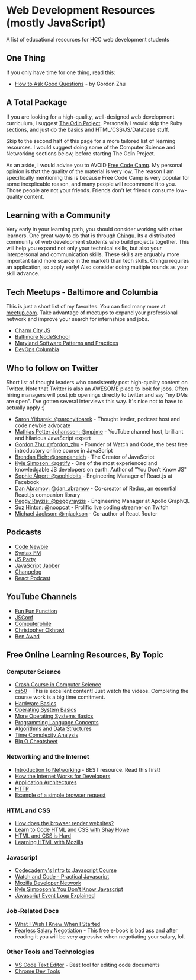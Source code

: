 # Web Development Resources (mostly JavaScript)
A list of educational resources for HCC web development students

## One Thing
If you only have time for one thing, read this:

- [How to Ask Good Questions](https://medium.com/@gordon_zhu/how-to-be-great-at-asking-questions-e37be04d0603) - by Gordon Zhu

## A Total Package
If you are looking for a high-quality, well-designed web development curriculum, I suggest [The Odin Project](https://www.theodinproject.com/courses). Personally I would skip the Ruby sections, and just do the basics and HTML/CSS/JS/Database stuff.

Skip to the second half of this page for a more tailored list of learning resources. I would suggest doing some of the Computer Science and Networking sections below, before starting The Odin Project.

As an aside, I would advise you to AVOID [Free Code Camp](https://www.freecodecamp.org). My personal opinion is that the quality of the material is very low. The reason I am specifically mentioning this is because Free Code Camp is very popular for some inexplicable reason, and many people will recommend it to you. Those people are not your friends. Friends don't let friends consume low-quality content.

## Learning with a Community
Very early in your learning path, you should consider working with other learners. One great way to do that is through [Chingu](https://chingu.io/). Its a distributed community of web development students who build projects together. This will help you expand not only your technical skills, but also your interpersonal and communication skills. These skills are arguably more important (and more scarce in the market) than tech skills. Chingu requires an application, so apply early! Also consider doing multiple rounds as your skill advance.

## Tech Meetups - Baltimore and Columbia
This is just a short list of my favorites. You can find many more at [meetup.com](http://www.meetup.com). Take advantage of meetups to expand your professional network and improve your search for internships and jobs.

- [Charm City JS](http://charmcityjs.com/)
- [Baltimore NodeSchool](https://nodeschool.io/baltimore/)
- [Maryland Software Patterns and Practices](https://www.meetup.com/Maryland-Software-Patterns-Practices/)
- [DevOps Columbia](https://www.meetup.com/devops-columbia/)

## Who to follow on Twitter
Short list of thought leaders who consistently post high-quality content on Twitter. Note that Twitter is also an AWESOME place to look for jobs. Often hiring managers will post job openings directly to twitter and say "my DMs are open". I've gotten several interviews this way. It's nice not to have to actually apply :)

- [Saron Yitbarek: @saronyitbarek](https://twitter.com/saronyitbarek) - Thought leader, podcast host and code newbie advocate
- [Mathias Petter Johanssen: @mpjme](https://twitter.com/mpjme) - YouTube channel host, brilliant and hilarious JavaScript expert
- [Gordon Zhu: @fordon_zhu](https://twitter.com/gordon_zhu) - Founder of Watch and Code, the best free introductory online course in JavaScript
- [Brendan Eich: @brendaneich](https://twitter.com/BrendanEich) - The Creator of JavaScript
- [Kyle Simpson: @getify](https://twitter.com/getify) - One of the most experienced and knowledgable JS developers on earth. Author of "You Don't Know JS"
- [Sophie Alpert: @sophiebits](https://twitter.com/sophiebits) - Engineering Manager of React.js at Facebook
- [Dan Abramov: @dan_abramov](https://twitter.com/dan_abramov) - Co-creator of Redux, an essential React.js companion library
- [Peggy Rayzis: @peggyrayzis](https://twitter.com/peggyrayzis) - Engineering Manager at Apollo GraphQL
- [Suz Hinton: @noopcat](https://twitter.com/noopkat) - Prolific live coding streamer on Twitch
- [Michael Jackson: @mjackson](https://twitter.com/mjackson) - Co-author of React Router

## Podcasts

- [Code Newbie](https://www.codenewbie.org/)
- [Syntax FM](https://syntax.fm/)
- [JS Party](https://changelog.com/jsparty)
- [JavaScript Jabber](https://devchat.tv/js-jabber/)
- [Changelog](https://changelog.com/podcast)
- [React Podcast](https://reactpodcast.simplecast.fm/)

## YouTube Channels

- [Fun Fun Function](https://www.youtube.com/channel/UCO1cgjhGzsSYb1rsB4bFe4Q)
- [JSConf](https://www.youtube.com/user/jsconfeu)
- [Computerphile](https://www.youtube.com/user/Computerphile)
- [Christopher Okhravi](https://www.youtube.com/channel/UCbF-4yQQAWw-UnuCd2Azfzg)
- [Ben Awad](https://www.youtube.com/user/99baddawg)

## Free Online Learning Resources, By Topic

### Computer Science
- [Crash Course in Computer Science](https://www.youtube.com/watch?v=tpIctyqH29Q&list=PL8dPuuaLjXtNlUrzyH5r6jN9ulIgZBpdo)
- [cs50](https://www.edx.org/course/cs50s-introduction-computer-science-harvardx-cs50x) - This is excellent content! Just watch the videos. Completing the course work is a big time comitment.
- [Hardware Basics](https://www.youtube.com/watch?v=9-KUm9YpPm0&list=PLAF8648427BB68706)
- [Operating System Basics](https://www.youtube.com/watch?v=9GDX-IyZ_C8&list=PLIbUZ3URbL0Gqn0q2-MYJd-3nv6zw7GCQ)
- [More Operating Systems Basics](https://www.youtube.com/watch?v=OJy9C5Gn4Sc)
- [Programming Language Concepts](https://www.youtube.com/watch?v=vjtywpx2SDY&list=PL7141DE955793D3F0)
- [Algorithms and Data Structures](https://www.youtube.com/watch?v=bum_19loj9A&list=PLBZBJbE_rGRV8D7XZ08LK6z-4zPoWzu5H)
- [Time Complexity Analysis](https://discrete.gr/complexity/)
- [Big O Cheatsheet](http://bigocheatsheet.com/)

### Networking and the Internet
- [Introduction to Networking](http://do1.dr-chuck.net/net-intro/EN_us/net-intro.pdf) - BEST resource. Read this first!
- [How the Internet Works for Developers](https://www.youtube.com/watch?v=e4S8zfLdLgQ&t=)
- [Application Architectures](https://www.youtube.com/watch?v=iyES7UwJfvw)
- [HTTP](https://developer.mozilla.org/en-US/docs/Web/HTTP/Basics_of_HTTP)
- [Example of a simple browser request](https://www.youtube.com/watch?v=rKpqmXYUWaQ)

### HTML and CSS
- [How does the browser render websites?](https://www.youtube.com/watch?v=SmE4OwHztCc)
- [Learn to Code HTML and CSS with Shay Howe](https://learn.shayhowe.com/)
- [HTML and CSS is Hard](https://internetingishard.com/html-and-css/)
- [Learning HTML with Mozilla](https://developer.mozilla.org/en-US/docs/Learn/HTML)

### Javascript
- [Codecademy's Intro to Javascript Course](https://www.codecademy.com/learn/introduction-to-javascript)
- [Watch and Code - Practical Javascript](https://watchandcode.com/p/practical-javascript)
- [Mozilla Developer Network](https://developer.mozilla.org/en-US/docs/Web/JavaScript)
- [Kyle Simposon's You Don't Know Javascript](https://github.com/getify/You-Dont-Know-JS)
- [Javascript Event Loop Explained](https://www.youtube.com/watch?v=8aGhZQkoFbQ)

### Job-Related Docs
- [What I Wish I Knew When I Started](https://lifehacker.com/what-i-wish-i-knew-when-i-started-my-career-as-a-softwa-1681002791)
- [Fearless Salary Negotiation](https://fearlesssalarynegotiation.com/book/) - This free e-book is bad ass and after reading it you will be very agressive when negotiating your salary, lol.

### Other Tools and Technologies
- [VS Code Text Editor](https://code.visualstudio.com/) - Best tool for editing code documents
- [Chrome Dev Tools](https://developers.google.com/web/tools/chrome-devtools/)
